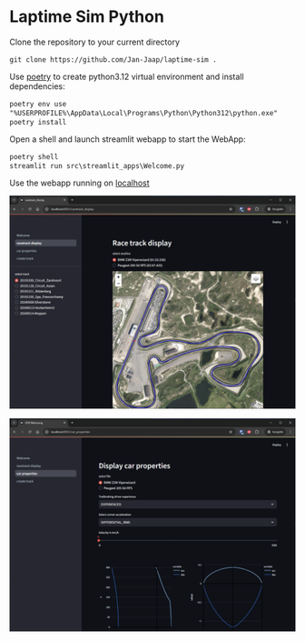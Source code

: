 # Laptime Sim Python

Clone the repository to your current directory
```console
git clone https://github.com/Jan-Jaap/laptime-sim .
```

Use [poetry](https://python-poetry.org/docs/#installing-with-the-official-installer) to create python3.12 virtual environment and install dependencies:
```console 
poetry env use "%USERPROFILE%\AppData\Local\Programs\Python\Python312\python.exe"
poetry install
```

Open a shell and launch streamlit webapp to start the WebApp:
```console
poetry shell
streamlit run src\streamlit_apps\Welcome.py
```

Use the webapp running on [localhost](http://localhost:8501)

![streamlit_trackview](/images/streamlit_trackview.png)

![streamlit_car_properties](/images/streamlit_car_properties.png)

